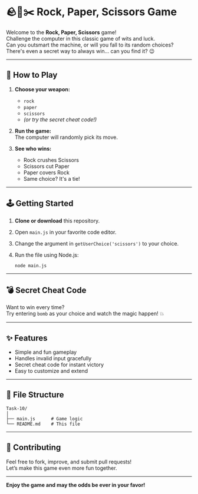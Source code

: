 # 🪨📄✂️ Rock, Paper, Scissors Game

Welcome to the **Rock, Paper, Scissors** game!  
Challenge the computer in this classic game of wits and luck.  
Can you outsmart the machine, or will you fall to its random choices?  
There's even a secret way to always win... can you find it? 😉

---

## 🚀 How to Play

1. **Choose your weapon:**  
   - `rock`
   - `paper`
   - `scissors`
   - *(or try the secret cheat code!)*

2. **Run the game:**  
   The computer will randomly pick its move.

3. **See who wins:**  
   - Rock crushes Scissors  
   - Scissors cut Paper  
   - Paper covers Rock  
   - Same choice? It's a tie!

---

## 🕹️ Getting Started

1. **Clone or download** this repository.
2. Open `main.js` in your favorite code editor.
3. Change the argument in `getUserChoice('scissors')` to your choice.
4. Run the file using Node.js:

   ```sh
   node main.js
   ```

---

## 💣 Secret Cheat Code

Want to win every time?  
Try entering `bomb` as your choice and watch the magic happen! 💥

---

## ✨ Features

- Simple and fun gameplay
- Handles invalid input gracefully
- Secret cheat code for instant victory
- Easy to customize and extend

---

## 📂 File Structure

```
Task-10/
│
├── main.js      # Game logic
└── README.md    # This file
```

---

## 🤝 Contributing

Feel free to fork, improve, and submit pull requests!  
Let’s make this game even more fun together.

---

**Enjoy the game and may the odds be ever in your favor!**
